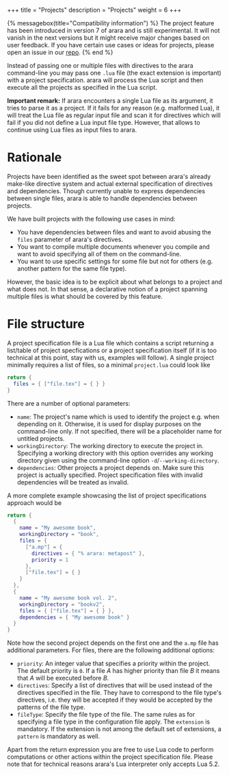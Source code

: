 +++
title = "Projects"
description = "Projects"
weight = 6
+++

{% messagebox(title="Compatibility information") %}
The project feature has been introduced in version 7 of arara and is still
experimental. It will not vanish in the next versions but it might receive major
changes based on user feedback. If you have certain use cases or ideas for
projects, please open an issue in our
[repo](https://gitlab.com/islandoftex/arara).
{% end %}

Instead of passing one or multiple files with directives to the arara
command-line you may pass one `.lua` file (the exact extension is
important) with a project specification. arara will process the Lua script and
then execute all the projects as specified in the Lua script.

**Important remark:** If arara encounters a single Lua file as its argument, it
tries to parse it as a project. If it fails for any reason (e.g. malformed Lua),
it will treat the Lua file as regular input file and scan it for directives
which will fail if you did not define a Lua input file type. However, that
allows to continue using Lua files as input files to arara.

# Rationale

Projects have been identified as the sweet spot between arara's already
make-like directive system and actual external specification of directives and
dependencies. Though currently unable to express dependencies between single
files, arara is able to handle dependencies between projects.

We have built projects with the following use cases in mind:

* You have dependencies between files and want to avoid abusing the `files`
  parameter of arara's directives.
* You want to compile multiple documents whenever you compile and want to avoid
  specifying all of them on the command-line.
* You want to use specific settings for some file but not for others
  (e.g. another pattern for the same file type).

However, the basic idea is to be explicit about what belongs to a project and
what does not. In that sense, a declarative notion of a project spanning
multiple files is what should be covered by this feature.

# File structure

A project specification file is a Lua file which contains a script returning a
list/table of project specfications or a project specification itself (if it is
too technical at this point, stay with us, examples will follow). A single
project minimally requires a list of files, so a minimal `project.lua` could
look like

```lua
return {
  files = { ["file.tex"] = { } }
}
```

There are a number of optional parameters:

* `name`: The project's name which is used to identify the project e.g. when
  depending on it. Otherwise, it is used for display purposes on the
  command-line only. If not specified, there will be a placeholder name for
  untitled projects.
* `workingDirectory`: The working directory to execute the project
  in. Specifying a working directory with this option overrides any working
  directory given using the command-line option `-d`/`--working-directory`.
* `dependencies`: Other projects a project depends on. Make sure this project is
  actually specified. Project specification files with invalid dependencies will
  be treated as invalid.

A more complete example showcasing the list of project specifications approach
would be

```lua
return {
  {
    name = "My awesome book",
    workingDirectory = "book",
    files = {
      ["a.mp"] = {
        directives = { "% arara: metapost" },
        priority = 1
      },
      ["file.tex"] = { }
    }
  },
  {
    name = "My awesome book vol. 2",
    workingDirectory = "bookv2",
    files = { ["file.tex"] = { } },
    dependencies = { "My awesome book" }
  }
}
```

Note how the second project depends on the first one and the `a.mp` file has
additional parameters. For files, there are the following additional options:

* `priority`: An integer value that specifies a priority within the project. The
  default priority is `0`. If a file *A* has higher priority than file *B* it
  means that *A* will be executed before *B*.
* `directives`: Specify a list of directives that will be used instead of the
  directives specified in the file. They have to correspond to the file type's
  directives, i.e. they will be accepted if they would be accepted by the
  patterns of the file type.
* `fileType`: Specify the file type of the file. The same rules as for
  specifying a file type in the configuration file apply. The `extension` is
  mandatory. If the extension is not among the default set of extensions, a
  `pattern` is mandatory as well.

Apart from the return expression you are free to use Lua code to perform
computations or other actions within the project specification file. Please note
that for technical reasons arara's Lua interpreter only accepts Lua 5.2.
